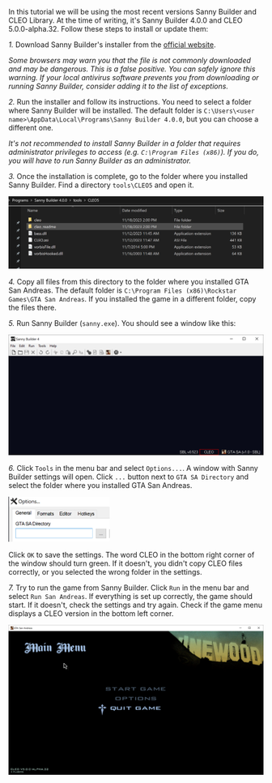 In this tutorial we will be using the most recent versions Sanny Builder and CLEO Library. At the time of writing, it's Sanny Builder 4.0.0 and CLEO 5.0.0-alpha.32. Follow these steps to install or update them:

*1.* Download Sanny Builder's installer from the [official website](https://sannybuilder.com).

*Some browsers may warn you that the file is not commonly downloaded and may be dangerous. This is a false positive. You can safely ignore this warning. If your local antivirus software prevents you from downloading or running Sanny Builder, consider adding it to the list of exceptions.*

*2.* Run the installer and follow its instructions. You need to select a folder where Sanny Builder will be installed. The default folder is `C:\Users\<user name>\AppData\Local\Programs\Sanny Builder 4.0.0`, but you can choose a different one.

*It's not recommended to install Sanny Builder in a folder that requires administrator privileges to access (e.g. `C:\Program Files (x86)`). If you do, you will have to run Sanny Builder as an administrator.*

*3.* Once the installation is complete, go to the folder where you installed Sanny Builder. Find a directory `tools\CLEO5` and open it. 

<img src="/img/tut-2.png" alt="CLEO5 files" />

*4.* Copy all files from this directory to the folder where you installed GTA San Andreas. The default folder is `C:\Program Files (x86)\Rockstar Games\GTA San Andreas`. If you installed the game in a different folder, copy the files there.

*5.* Run Sanny Builder (`sanny.exe`). You should see a window like this:

<img src="/img/tut-3.png" alt="Sanny Builder window" />

*6.* Click `Tools` in the menu bar and select `Options...`. A window with Sanny Builder settings will open. Click `...` button next to `GTA SA Directory` and select the folder where you installed GTA San Andreas. 

<img src="/img/comp-4.png" alt="Game Directory setting" width="200"/>

Click `OK` to save the settings. The word CLEO in the bottom right corner of the window should turn green. If it doesn't, you didn't copy CLEO files correctly, or you selected the wrong folder in the settings.

*7.* Try to run the game from Sanny Builder. Click `Run` in the menu bar and select `Run San Andreas`. If everything is set up correctly, the game should start. If it doesn't, check the settings and try again. Check if the game menu displays a CLEO version in the bottom left corner.

<img src="/img/tut-4.png" alt="Game menu with CLEO" />